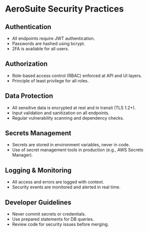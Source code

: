 # AeroSuite Security Practices

## Authentication
- All endpoints require JWT authentication.
- Passwords are hashed using bcrypt.
- 2FA is available for all users.

## Authorization
- Role-based access control (RBAC) enforced at API and UI layers.
- Principle of least privilege for all roles.

## Data Protection
- All sensitive data is encrypted at rest and in transit (TLS 1.2+).
- Input validation and sanitization on all endpoints.
- Regular vulnerability scanning and dependency checks.

## Secrets Management
- Secrets are stored in environment variables, never in code.
- Use of secret management tools in production (e.g., AWS Secrets Manager).

## Logging & Monitoring
- All access and errors are logged with context.
- Security events are monitored and alerted in real time.

## Developer Guidelines
- Never commit secrets or credentials.
- Use prepared statements for DB queries.
- Review code for security issues before merging. 
